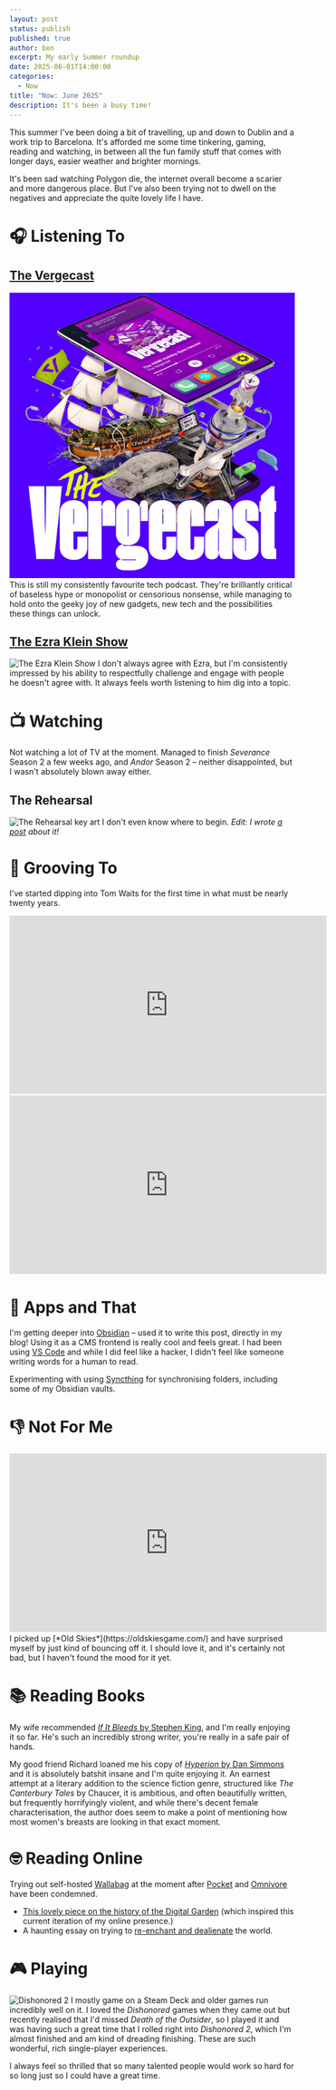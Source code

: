 ```yaml
---
layout: post
status: publish
published: true
author: ben
excerpt: My early Summer roundup
date: 2025-06-01T14:00:00
categories:
  - Now
title: "Now: June 2025"
description: It's been a busy time!
---
```

This summer I've been doing a bit of travelling, up and down to Dublin and a work trip to Barcelona. It's afforded me some time tinkering, gaming, reading and watching, in between all the fun family stuff that comes with longer days, easier weather and brighter mornings.

It's been sad watching Polygon die, the internet overall become a scarier and more dangerous place. But I've also been trying not to dwell on the negatives and appreciate the quite lovely life I have.
# 🎧 Listening To
## [The Vergecast](https://pca.st/vergecast)
![The Vergecast](assets/uploads/jekyll/2025/06/01/vergecast.jpeg)
This is still my consistently favourite tech podcast. They're brilliantly critical of baseless hype or monopolist or censorious nonsense, while managing to hold onto the geeky joy of new gadgets, new tech and the possibilities these things can unlock.
## [The Ezra Klein Show](https://pca.st/EzraKleinShow)
![The Ezra Klein Show](assets/uploads/jekyll/2025/06/01/EzraKleinAlbumArt.png)
I don't always agree with Ezra, but I'm consistently impressed by his ability to respectfully challenge and engage with people he doesn't agree with. It always feels worth listening to him dig into a topic.

# 📺 Watching
Not watching a lot of TV at the moment. Managed to finish *Severance* Season 2 a few weeks ago, and *Andor* Season 2 – neither disappointed, but I wasn't absolutely blown away either.
## The Rehearsal
![The Rehearsal key art](assets/uploads/jekyll/2025/06/02/the-rehearsal-key-art.avif)
I don't even know where to begin. 
*Edit: I wrote [a post](the-rehearsal) about it!*

# 🕺 Grooving To
I've started dipping into Tom Waits for the first time in what must be nearly twenty years.
<iframe width="560" height="315" src="https://www.youtube-nocookie.com/embed/YCoRoqGz5so?si=R_T6SY7APvCBTwsj" title="YouTube video player" frameborder="0" allow="accelerometer; autoplay; clipboard-write; encrypted-media; gyroscope; picture-in-picture; web-share" referrerpolicy="strict-origin-when-cross-origin" allowfullscreen></iframe>
<iframe width="560" height="315" src="https://www.youtube-nocookie.com/embed/3rzTuh202fA?si=7nGm3UTGi7fkZwfp" title="YouTube video player" frameborder="0" allow="accelerometer; autoplay; clipboard-write; encrypted-media; gyroscope; picture-in-picture; web-share" referrerpolicy="strict-origin-when-cross-origin" allowfullscreen></iframe>


# 📱 Apps and That
I'm getting deeper into [Obsidian](https://obsidian.md) – used it to write this post, directly in my blog! Using it as a CMS frontend is really cool and feels great. I had been using [VS Code](https://code.visualstudio.com/) and while I did feel like a hacker, I didn't feel like someone writing words for a human to read.

Experimenting with using [Syncthing](https://syncthing.net/) for synchronising folders, including some of my Obsidian vaults. 
# 👎 Not For Me
<iframe width="560" height="315" src="https://www.youtube.com/embed/SCiEk-LezlY?si=mY3-MTbs4txP_Vsm" title="YouTube video player" frameborder="0" allow="accelerometer; autoplay; clipboard-write; encrypted-media; gyroscope; picture-in-picture; web-share" referrerpolicy="strict-origin-when-cross-origin" allowfullscreen></iframe>
I picked up [*Old Skies*](https://oldskiesgame.com/) and have surprised myself by just kind of bouncing off it. I should love it, and it's certainly not bad, but I haven't found the mood for it yet.

# 📚 Reading Books
My wife recommended [*If It Bleeds* by Stephen King](https://stephenking.com/works/collection/if-it-bleeds.html), and I'm really enjoying it so far. He's such an incredibly strong writer, you're really in a safe pair of hands.

My good friend Richard loaned me his copy of [*Hyperion* by Dan Simmons](https://www.penguinrandomhouse.com/books/167468/hyperion-by-dan-simmons/) and it is absolutely batshit insane and I'm quite enjoying it. An earnest attempt at a literary addition to the science fiction genre, structured like *The Canterbury Tales* by Chaucer, it is ambitious, and often beautifully written, but frequently horrifyingly violent, and while there's decent female characterisation, the author does seem to make a point of mentioning how most women's breasts are looking in that exact moment. 

# 🤓 Reading Online
Trying out self-hosted [Wallabag](https://wallabag.org/) at the moment after [Pocket](https://www.theverge.com/news/672924/mozilla-pocket-fakespot-shutting-down) and [Omnivore](https://www.theverge.com/2024/10/29/24283055/one-of-my-favorite-read-later-apps-is-shutting-down) have been condemned.
- [This lovely piece on the history of the Digital Garden](https://maggieappleton.com/garden-history/) (which inspired this current iteration of my online presence.)
- A haunting essay on trying to [re-enchant and dealienate](https://harpers.org/archive/2025/06/the-reenchanted-world-karl-ove-knausgaard-digital-age/?utm_source=www.garbageday.email&utm_medium=newsletter&utm_campaign=the-united-states-of-mar-a-lago) the world.

# 🎮 Playing
![Dishonored 2](assets/uploads/jekyll/2025/06/01/Dishonored2ReviewAccolades.png)
I mostly game on a Steam Deck and older games run incredibly well on it. I loved the *Dishonored* games when they came out but recently realised that I'd missed *Death of the Outsider*, so I played it and was having such a great time that I rolled right into *Dishonored 2*, which I'm almost finished and am kind of dreading finishing. These are such wonderful, rich single-player experiences. 

I always feel so thrilled that so many talented people would work so hard for so long just so I could have a great time.